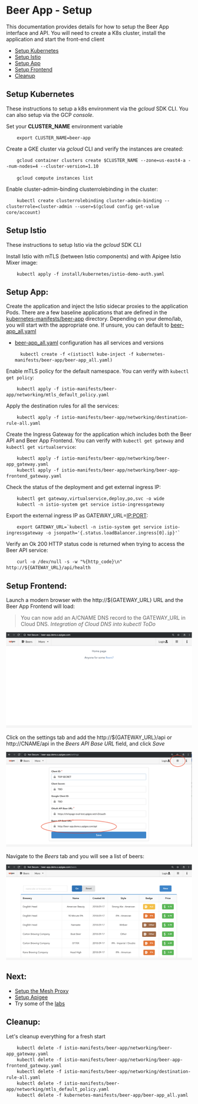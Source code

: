 # Beer App - Setup
This documentation provides details for how to setup the Beer App interface and API. You will need to create a K8s cluster, install the application and start the front-end client

* [Setup Kubernetes](#setup_kubernetes)
* [Setup Istio](#setup_istio)
* [Setup App](#setup_app)
* [Setup Frontend](#setup_frontend)
* [Cleanup](#cleanup)


## <a name="setup_kubernetes">Setup Kubernetes</a>
These instructions to setup a k8s environment via the *gcloud* SDK CLI. You can also setup via the GCP *console*.

Set your **CLUSTER_NAME** environment variable

        export CLUSTER_NAME=beer-app

Create a GKE cluster via *gcloud* CLI and verify the instances are created:

        gcloud container clusters create $CLUSTER_NAME --zone=us-east4-a --num-nodes=4 --cluster-version=1.10

        gcloud compute instances list

Enable cluster-admin-binding clusterrolebinding in the cluster:

        kubectl create clusterrolebinding cluster-admin-binding --clusterrole=cluster-admin --user=$(gcloud config get-value core/account)


## <a name="setup_istio">Setup Istio</a>
These instructions to setup Istio via the *gcloud* SDK CLI

Install Istio with mTLS (between Istio components) and with Apigee Istio Mixer image:

        kubectl apply -f install/kubernetes/istio-demo-auth.yaml


## <a name="setup_app"></a>Setup App:
Create the application and inject the Istio sidecar proxies to the application Pods. There are a few baseline applications that are defined in the [kubernetes-manifests/beer-app](kubernetes-manifests/beer-app) directory. Depending on your demo/lab, you will start with the appropriate one. If unsure, you can default to [beer-app_all.yaml](kubernetes-manifests/beer-app/beer-app_all.yaml)
* [beer-app_all.yaml](kubernetes-manifests/beer-app/beer-app_all.yaml) configuration has all services and versions

        kubectl create -f <(istioctl kube-inject -f kubernetes-manifests/beer-app/beer-app_all.yaml)

Enable mTLS policy for the default namespace. You can verify with `kubectl get policy`:

        kubectl apply -f istio-manifests/beer-app/networking/mtls_default_policy.yaml

Apply the destination rules for all the services:

        kubectl apply -f istio-manifests/beer-app/networking/destination-rule-all.yaml

Create the Ingress Gateway for the application which includes both the Beer API and Beer App Frontend. You can verify with `kubectl get gateway` and `kubectl get virtualservice`:

        kubectl apply -f istio-manifests/beer-app/networking/beer-app_gateway.yaml
        kubectl apply -f istio-manifests/beer-app/networking/beer-app-frontend_gateway.yaml

Check the status of the deployment and get external ingress IP:

        kubectl get gateway,virtualservice,deploy,po,svc -o wide
        kubectl -n istio-system get service istio-ingressgateway

Export the external ingress IP as GATEWAY_URL=<IP:PORT>:

        export GATEWAY_URL=`kubectl -n istio-system get service istio-ingressgateway -o jsonpath='{.status.loadBalancer.ingress[0].ip}'`

Verify an Ok 200 HTTP status code is returned when trying to access the Beer API service:

        curl -o /dev/null -s -w "%{http_code}\n" http://${GATEWAY_URL}/api/health


## <a name="setup_frontend"></a>Setup Frontend:
Launch a modern browser with the http://${GATEWAY_URL} URL and the Beer App Frontend will load:
> You can now add an A/CNAME DNS record to the GATEWAY_URL in Cloud DNS. _Integration of Cloud DNS into kubectl ToDo_

![alt text](../images/beer-app-frontend_landing.png)

Click on the settings tab and add the http://${GATEWAY_URL}/api or http://CNAME/api in the *Beers API Base URL* field, and click *Save*

![alt text](../images/beer-app-frontend_settings_beers-api-base_url.png)

Navigate to the *Beers* tab and you will see a list of beers:

![alt text](../images/beer-app-frontend_beers.png)


## <a name="next"></a>Next:

* [Setup the Mesh Proxy](SETUP-MESH-PROXY.md)
* [Setup Apigee](SETUP-APIGEE.md)
* Try some of the [labs](../labs)


## <a name="cleanup"></a>Cleanup:
Let's cleanup everything for a fresh start

        kubectl delete -f istio-manifests/beer-app/networking/beer-app_gateway.yaml
        kubectl delete -f istio-manifests/beer-app/networking/beer-app-frontend_gateway.yaml
        kubectl delete -f istio-manifests/beer-app/networking/destination-rule-all.yaml
        kubectl delete -f istio-manifests/beer-app/networking/mtls_default_policy.yaml
        kubectl delete -f kubernetes-manifests/beer-app/beer-app_all.yaml
